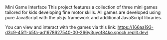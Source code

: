 Mini Game Interface
This project features a collection of three mini games tailored for kids developing fine motor skills. All games are developed using pure JavaScript with the p5.js framework and additional JavaScript libraries.

You can view and interact with the games via this link:
https://166aa193-d3c9-45f1-b5fa-ad1678627540-00-266y3uyof84ko.spock.replit.dev/
